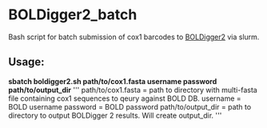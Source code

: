 # BOLDigger2_batch
Bash script for batch submission of cox1 barcodes to [BOLDigger2](https://github.com/DominikBuchner/BOLDigger2) via slurm.


## Usage: 
**sbatch boldigger2.sh path/to/cox1.fasta username password path/to/output_dir**
'''
  path/to/cox1.fasta = path to directory with multi-fasta file containing cox1 sequences to qeury against BOLD DB.
  username = BOLD username
  password = BOLD password
  path/to/output_dir = path to directory to output BOLDigger 2 results. Will create output_dir.
'''
